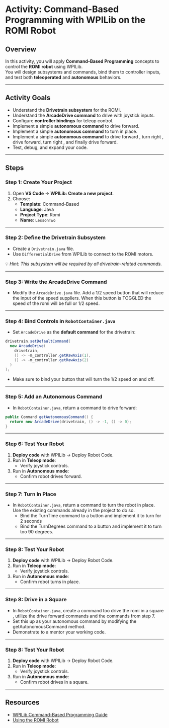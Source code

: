 # Activity: Command-Based Programming with WPILib on the ROMI Robot

## Overview
In this activity, you will apply **Command-Based Programming** concepts to control the **ROMI robot** using WPILib.  
You will design subsystems and commands, bind them to controller inputs, and test both **teleoperated** and **autonomous** behaviors.

---

## Activity Goals
- Understand the **Drivetrain subsystem** for the ROMI.
- Understand the **ArcadeDrive command** to drive with joystick inputs.
- Configure **controller bindings** for teleop control.
- Implement a simple **autonomous command** to drive forward.
- Implement a simple **autonomous command** to turn in place.
- Implement a simple **autonomous command** to drive forward , turn right , drive forward, turn right , and finally drive forward.
- Test, debug, and expand your code.

---

## Steps

### Step 1: Create Your Project
1. Open **VS Code** → **WPILib: Create a new project**.
2. Choose:
   - **Template**: Command-Based  
   - **Language**: Java  
   - **Project Type**: Romi  
   - **Name**: `LessonTwo`

---

### Step 2: Define the Drivetrain Subsystem
- Create a `Drivetrain.java` file.  
- Use `DifferentialDrive` from WPILib to connect to the ROMI motors.

💡 *Hint: This subsystem will be required by all drivetrain-related commands.*

---

### Step 3: Write the ArcadeDrive Command
- Modify the `ArcadeDrive.java` file. Add a 1/2 speed button that will reduce the input of the speed suppliers. When this button is TOGGLED the speed of the romi will be full or 1/2 speed.

---

### Step 4: Bind Controls in `RobotContainer.java`
- Set `ArcadeDrive` as the **default command** for the drivetrain:

```java
drivetrain.setDefaultCommand(
  new ArcadeDrive(
    drivetrain, 
    () -> -m_controller.getRawAxis(1), 
    () -> -m_controller.getRawAxis(2)
  )
);
```
- Make sure to bind your button that will turn the 1/2 speed on and off.


---

### Step 5: Add an Autonomous Command
- In `RobotContainer.java`, return a command to drive forward:

```java
public Command getAutonomousCommand() {
  return new ArcadeDrive(drivetrain, () -> -1, () -> 0);
}
```

---

### Step 6: Test Your Robot
1. **Deploy code** with WPILib → Deploy Robot Code.  
2. Run in **Teleop mode**:
   - Verify joystick controls.  
3. Run in **Autonomous mode**:
   - Confirm robot drives forward.  

---

### Step 7: Turn In Place
- In `RobotContainer.java`, return a command to turn the robot in place. 
Use the existing commands already in the project to do so.
    - Bind the TurnTime command to a button and implement it to turn for 2 seconds
    - Bind the TurnDegrees command to a button and implement it to turn too 90 degrees.

---

### Step 8: Test Your Robot
1. **Deploy code** with WPILib → Deploy Robot Code.  
2. Run in **Teleop mode**:
   - Verify joystick controls.  
3. Run in **Autonomous mode**:
   - Confirm robot turns in place.  

---

### Step 8: Drive in a Square
- In `RobotContainer.java`, create a command too drive the romi in a square , utilize the drive forward commands and the commands from step 7.
- Set this up as your autonomous command by modifying the getAutonomousCommand method.
- Demonstrate to a mentor your working code.

---

### Step 8: Test Your Robot
1. **Deploy code** with WPILib → Deploy Robot Code.  
2. Run in **Teleop mode**:
   - Verify joystick controls.  
3. Run in **Autonomous mode**:
   - Confirm robot drives in a square.  

---

## Resources
- [WPILib Command-Based Programming Guide](https://docs.wpilib.org/en/stable/docs/software/commandbased/index.html)  
- [Using the ROMI Robot](https://docs.wpilib.org/en/stable/docs/romi/index.html)  
